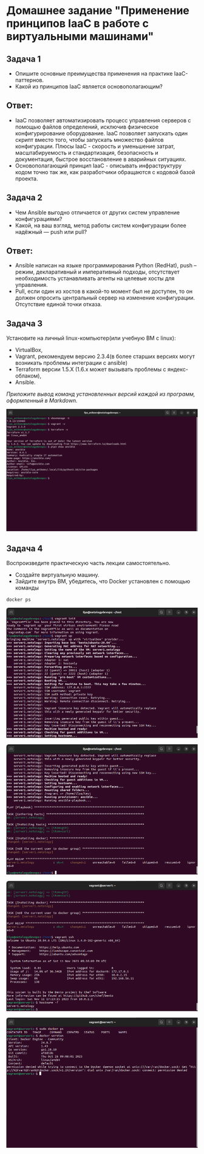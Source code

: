 # Домашнее задание "Применение принципов IaaC в работе с виртуальными машинами"

## Задача 1

- Опишите основные преимущества применения на практике IaaC-паттернов.
- Какой из принципов IaaC является основополагающим?

## Ответ:

- IaaC позволяет автоматизировать процесс управления серверов с помощью файлов определений, исключив физическое конфигурирование оборудование. IaaC позволяет запускать один скрипт вместо того, чтобы запускать множество файлов конфигурации. Плюсы IaaC - скорость и уменьшение затрат, масштабируемость и стандартизация, безопасность и документация, быстрое восстановление в аварийных ситуациях.
- Основополагающий принцип IaaC - описывать инфраструктуру кодом точно так же, как разработчики обращаются с кодовой базой проекта.

## Задача 2

- Чем Ansible выгодно отличается от других систем управление конфигурациями?
- Какой, на ваш взгляд, метод работы систем конфигурации более надёжный — push или pull?

## Ответ:

- Ansible написан на языке программирования Python (RedHat), push – режим, декларативный и императивный подходы, отсутствует необходимость устанавливать агенты на целевые хосты для управления.
- Pull, если один из хостов в какой-то момент был не доступен, то он должен опросить центральный сервер на изменение конфигурации. Отсутствие единой точки отказа.

## Задача 3

Установите на личный linux-компьютер(или учебную ВМ с linux):

- VirtualBox,
- Vagrant, рекомендуем версию 2.3.4(в более старших версиях могут возникать проблемы интеграции с ansible)
- Terraform версии 1.5.Х (1.6.х может вызывать проблемы с яндекс-облаком),
- Ansible.

_Приложите вывод команд установленных версий каждой из программ, оформленный в Markdown._

![vers](img/vers.png)

## Задача 4

Воспроизведите практическую часть лекции самостоятельно.

- Создайте виртуальную машину.
- Зайдите внутрь ВМ, убедитесь, что Docker установлен с помощью команды

```
docker ps
```

![vers](img/1.png)

![vers](img/2.png)

![vers](img/3.png)

![vers](img/4.png)
